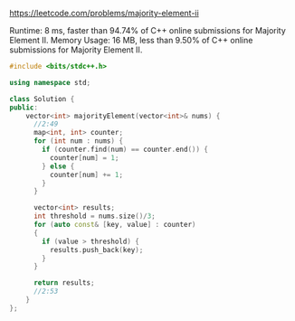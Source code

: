 https://leetcode.com/problems/majority-element-ii


Runtime: 8 ms, faster than 94.74% of C++ online submissions for Majority Element II.
Memory Usage: 16 MB, less than 9.50% of C++ online submissions for Majority Element II.


```cpp
#include <bits/stdc++.h>

using namespace std;

class Solution {
public:
    vector<int> majorityElement(vector<int>& nums) {
      //2:49
      map<int, int> counter;
      for (int num : nums) {
        if (counter.find(num) == counter.end()) {
          counter[num] = 1;
        } else {
          counter[num] += 1;
        }
      }

      vector<int> results;
      int threshold = nums.size()/3;
      for (auto const& [key, value] : counter) 
      {
        if (value > threshold) {
          results.push_back(key);
        }
      }

      return results;
      //2:53
    }
};
```
